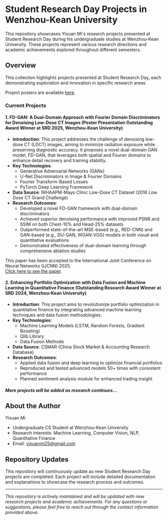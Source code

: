 # Student Research Day Projects in Wenzhou-Kean University

This repository showcases Yixuan Mi's research projects presented at Student Research Day during his undergraduate studies at Wenzhou-Kean University. These projects represent various research directions and academic achievements explored throughout different semesters.

## Overview

This collection highlights projects presented at Student Research Day, each demonstrating exploration and innovation in specific research areas.

Project posters are available [here](./Posters).

### Current Projects

#### 1. FD-GAN: A Dual-Domain Approach with Fourier Domain Discriminators for Denoising Low-Dose CT Images (Poster Presentation Outstanding Award Winner at SRD 2025, Wenzhou-Kean University)
- **Introduction**: This project addresses the challenge of denoising low-dose CT (LDCT) images, aiming to minimize radiation exposure while preserving diagnostic accuracy. It proposes a novel dual-domain GAN model, FD-GAN, that leverages both spatial and Fourier domains to enhance detail recovery and training stability.
- **Key Technologies**:
  - Generative Adversarial Networks (GANs)
  - U-Net Discriminators in Image & Fourier Domains
  - Fourier Transform-Based Losses
  - PyTorch Deep Learning Framework
- **Data Source**: NIHAAPM-Mayo Clinic Low-Dose CT Dataset (2016 Low Dose CT Grand Challenge)
- **Research Outcomes**:
  - Developed a novel FD-GAN framework with dual-domain discriminators
  - Achieved superior denoising performance with improved PSNR and SSIM on both Chest-10% and Head-25% datasets
  - Outperformed state-of-the-art MSE-based (e.g., RED-CNN) and GAN-based (e.g., DU-GAN, WGAN-VGG) models in both visual and quantitative evaluations
  - Demonstrated effectiveness of dual-domain learning through comprehensive ablation studies

This paper has been accepted to the International Joint Conference on Neural Networks (IJCNN) 2025.   
[Click here to see the paper](https://ieeexplore.ieee.org).


#### 2. Enhancing Portfolio Optimization with Data Fusion and Machine Learning in Quantitative Finance (Outstanding Research Award Winner at SRD 2024, Wenzhou-Kean University)
- **Introduction**: This project aims to revolutionize portfolio optimization in quantitative finance by integrating advanced machine learning techniques and data fusion methodologies.
- **Key Technologies**:
  - Machine Learning Models (LSTM, Random Forests, Gradient Boosting)
  - Qlib Library
  - Data Fusion Methods
- **Data Source**: CSMAR (China Stock Market & Accounting Research Database)
- **Research Outcomes**: 
  - Applied data fusion and deep learning to optimize financial portfolios
  - Reproduced and tested advanced models 50+ times with consistent performance
  - Planned sentiment analysis module for enhanced trading insight


#### *More projects will be added as research continues...*

## About the Author

Yixuan Mi
- Undergraduate CS Student at Wenzhou-Kean University
- Research Interests: Machine Learning, Computer Vision, NLP, Quantitative Finance
- Email: yixuanmi25@gmail.com


## Repository Updates

This repository will continuously update as new Student Research Day projects are completed. Each project will include detailed documentation and explanations to showcase the research process and outcomes.

---
*This repository is actively maintained and will be updated with new research projects and academic achievements. For any questions or suggestions, please feel free to reach out through the contact information provided above.*
